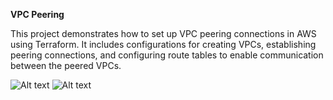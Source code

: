 **VPC Peering**

This project demonstrates how to set up VPC peering connections in AWS using Terraform. It includes configurations for creating VPCs, establishing peering connections, and configuring route tables to enable communication between the peered VPCs.


         
![Alt text](https://pnghq.com/wp-content/uploads/terraform-logo-png-png-download-86079.png)    ![Alt text](https://download.logo.wine/logo/Amazon_Web_Services/Amazon_Web_Services-Logo.wine.png)
